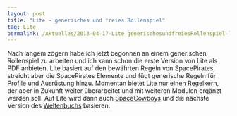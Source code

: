```yaml
---
layout: post
title: "Lite - generisches und freies Rollenspiel"
tag: Lite
permalink: /Aktuelles/2013-04-17-Lite-generischesundfreiesRollenspiel-lite
---
```


Nach langem zögern habe ich jetzt begonnen an einem generischen Rollenspiel zu arbeiten und ich kann schon die erste Version von Lite als PDF anbieten. Lite basiert auf den bewährten Regeln von SpacePirates, streicht aber die SpacePirates Elemente und fügt generische Regeln für Profile und Ausrüstung hinzu. Momentan bietet Lite nur einen Regelkern, der aber in Zukunft weiter überarbeitet und mit weiteren Modulen ergänzt werden soll. Auf Lite wird dann auch [SpaceCowboys](https://lite.jcgames.de/Settings/SpaceCowboys/) und die nächste Version des [Weltenbuchs](https://lite.jcgames.de/Settings/Das_Weltenbuch/) basieren.
